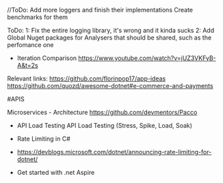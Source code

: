 //ToDo: 
Add more loggers and finish their implementations
Create benchmarks for them

ToDo:
1: Fix the entire logging library, it's wrong and it kinda sucks
2: Add Global Nuget packages for Analysers that should be shared, such as the perfomance one


* Iteration Comparison
https://www.youtube.com/watch?v=jUZ3VKFyB-A&t=2s




Relevant links:
https://github.com/florinpop17/app-ideas
https://github.com/quozd/awesome-dotnet#e-commerce-and-payments

 
 #APIS

Microservices - Architecture
https://github.com/devmentors/Pacco

* API Load Testing
API Load Testing (Stress, Spike, Load, Soak)


* Rate Limiting in C#
- https://devblogs.microsoft.com/dotnet/announcing-rate-limiting-for-dotnet/

- Get started with .net Aspire